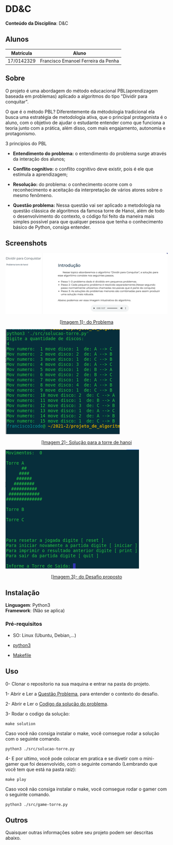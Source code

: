 # DD&C

**Conteúdo da Disciplina**: D&C<br>

## Alunos
|Matrícula | Aluno |
| -- | -- |
| 17/0142329  | Francisco Emanoel Ferreira da Penha |


## Sobre 

O projeto é uma abordagem do método educacional PBL(aprendizagem baseada em problemas) aplicado a algoritmos do tipo "Dividir para conquitar".

O que é o método PBL? Diferentemente da métodologia tradicional ela busca uma  estratégia de metodologia ativa, que o principal protagonista é o aluno, com o objetivo de ajudar o estudante entender como que funciona a teoria junto com a prática, além disso, com mais engajamento, autonomia e protagonismo.

3 principios do PBL

* **Entendimento do problema:** o entendimento do problema surge através da interação dos alunos;
* **Conflito cognitivo:** o conflito cognitivo deve existir, pois é ele que estimula a aprendizagem;
* **Resolução:** do problema: o conhecimento ocorre com o reconhecimento e aceitação da interpretação de vários atores sobre o mesmo fenômeno.

* **Questão problema:** Nessa questão vai ser aplicado a metodologia na questão clássica de algoritmos da famosa torre de Hanoi, além de todo o desenvolvimento do contexto, o código foi feito da maneira mais simples possível para que qualquer pessoa que tenha o conhecimento básico de Python, consiga entender.

## Screenshots



![](https://raw.githubusercontent.com/projeto-de-algoritmos/D-C-Apre-DC/master/assets/imagens/page.png)

<center> 

[[Imagem 1]- do Problema](https://raw.githubusercontent.com/projeto-de-algoritmos/D-C-Apre-DC/master/assets/imagens/page.png)

</center>


![](https://raw.githubusercontent.com/projeto-de-algoritmos/D-C-Apre-DC/master/assets/imagens/solucao.png)

<center> 

[[Imagem 2]- Solução para a torre de hanoi](https://raw.githubusercontent.com/projeto-de-algoritmos/D-C-Apre-DC/master/assets/imagens/solucao.png)

</center>

![](https://raw.githubusercontent.com/projeto-de-algoritmos/D-C-Apre-DC/master/assets/imagens/desafio.png)

<center> 

[[Imagem 3]- do Desafio proposto](https://raw.githubusercontent.com/projeto-de-algoritmos/D-C-Apre-DC/master/assets/imagens/desafio.png)

</center>



## Instalação 
**Linguagem**: Python3<br>
**Framework**: (Não se aplica)<br>


### Pré-requisitos
- SO: Linux (Ubuntu, Debian,...)
- [python3](https://python.org.br/instalacao-linux/)

- [Makefile](https://howtoinstall.co/pt/make)

## Uso 

0- Clonar o repositorio na sua maquina e entrar na pasta do projeto.

1- Abrir e Ler a [Questão Problema](https://projeto-de-algoritmos.github.io/D-C-Apre-DC/#/README), para entender o contexto do desafio.


2- Abrir e Ler o [Codigo da solução do problema](./src/solucao-torre.py).


3- Rodar o codigo da solução:

    make solution

Caso você não consiga instalar o make, você comsegue rodar a solução com o seguinte comando.   

    python3 ./src/solucao-torre.py


4- E por ultimo, você pode colocar em pratica e se divetir com o mini-gamer que foi desenvolvido, com o seguinte comando (Lembrando que você tem que está na pasta raiz):

    make play

Caso você não consiga instalar o make, você comsegue rodar o gamer com o seguinte comando.

    python3 ./src/game-torre.py


## Outros 
Quaisquer outras informações sobre seu projeto podem ser descritas abaixo.




